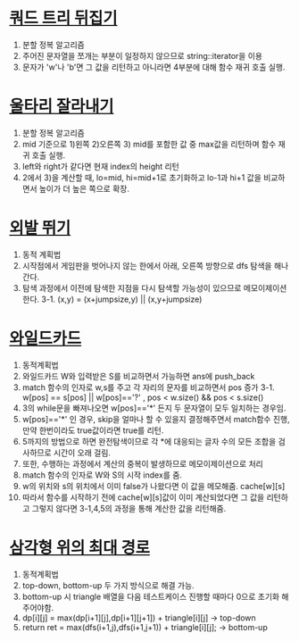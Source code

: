 # [쿼드 트리 뒤집기](https://www.algospot.com/judge/problem/read/QUADTREE)

1. 분할 정복 알고리즘
2. 주어진 문자열을 쪼개는 부분이 일정하지 않으므로 string::iterator을 이용
3. 문자가 'w'나 'b'면 그 값을 리턴하고 아니라면 4부분에 대해 함수 재귀 호출 실행.

# [울타리 잘라내기](https://www.algospot.com/judge/problem/read/FENCE)

1. 분할 정복 알고리즘
2. mid 기준으로 1)왼쪽 2)오른쪽 3) mid를 포함한 값 중 max값을 리턴하며 함수 재귀 호출 실행.
3. left와 right가 같다면 현재 index의 height 리턴
4. 2에서 3)을 계산할 때, lo=mid, hi=mid+1로 초기화하고 lo-1과 hi+1 값을 비교하면서 높이가 더 높은 쪽으로 확장.

# [외발 뛰기](https://www.algospot.com/judge/problem/read/JUMPGAME)

1. 동적 계획법
2. 시작점에서 게임판을 벗어나지 않는 한에서 아래, 오른쪽 방향으로 dfs 탐색을 해나간다.
3. 탐색 과정에서 이전에 탐색한 지점을 다시 탐색할 가능성이 있으므로 메모이제이션 한다.
3-1. (x,y) = (x+jumpsize,y) || (x,y+jumpsize)

# [와일드카드](https://www.algospot.com/judge/problem/read/WILDCARD)

1. 동적계획법
2. 와일드카드 W와 입력받은 S를 비교하면서 가능하면 ans에 push_back
3. match 함수의 인자로 w,s를 주고 각 자리의 문자를 비교하면서 pos 증가
3-1. w[pos] == s[pos] || w[pos]=='?' , pos < w.size() && pos < s.size()
4. 3의 while문을 빠져나오면 w[pos]=='\*' 든지 두 문자열이 모두 일치하는 경우임.
5. w[pos]=='\*' 인 경우, skip을 얼마나 할 수 있을지 결정해주면서 match함수 진행, 만약 한번이라도 true값이라면 true를 리턴.
6. 5까지의 방법으로 하면 완전탐색이므로 각 \*에 대응되는 글자 수의 모든 조합을 검사하므로 시간이 오래 걸림.
7. 또한, 수행하는 과정에서 계산의 중복이 발생하므로 메모이제이션으로 처리
8. match 함수의 인자로 W와 S의 시작 index를 줌.
9. w의 위치와 s의 위치에서 이미 false가 나왔다면 이 값을 메모해줌. cache[w][s]
10. 따라서 함수를 시작하기 전에 cache[w][s]값이 이미 계산되었다면 그 값을 리턴하고 그렇지 않다면 3-1,4,5의 과정을 통해 계산한 값을 리턴해줌.

# [삼각형 위의 최대 경로](https://www.algospot.com/judge/problem/read/TRIANGLEPATH)

1. 동적계획법
2. top-down, bottom-up 두 가지 방식으로 해결 가능.
3. bottom-up 시 triangle 배열을 다음 테스트케이스 진행할 때마다 0으로 초기화 해주어야함.
4. dp[i][j] = max(dp[i+1][j],dp[i+1][j+1]) + triangle[i][j] -> top-down
5. return ret = max(dfs(i+1,j),dfs(i+1,j+1)) + triangle[i][j]; -> bottom-up
